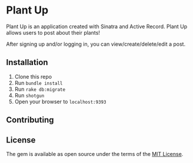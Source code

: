 # Plant Up

Plant Up is an application created with Sinatra and Active Record. Plant Up allows users to post about their plants!

After signing up and/or logging in, you can view/create/delete/edit a post.


## Installation

1. Clone this repo
2. Run `bundle install`
3. Run `rake db:migrate`
4. Run `shotgun`
5. Open your browser to `localhost:9393`

## Contributing 



## License

The gem is available as open source under the terms  of the [MIT License](https://opensource.org/licenses/MIT).

